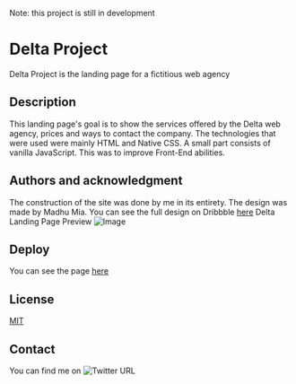 Note: this project is still in development
# Delta Project
Delta Project is the landing page for a fictitious web agency
## Description
This landing page's goal is to show the services offered by the Delta web agency, prices and ways to contact the company. The technologies that were used were mainly HTML and Native CSS. A small part consists of vanilla JavaScript. This was to improve Front-End abilities.
## Authors and acknowledgment
The construction of the site was done by me in its entirety.
The design was made by Madhu Mia. You can see the full design on Dribbble [here](https://dribbble.com/shots/19243385-Agency-website-landing-page-home-page-ui?utm_source=Clipboard_Shot&utm_campaign=madhumia&utm_content=Agency%20website%20landing%20page%20%3A%20home%20page%20ui&utm_medium=Social_Share&utm_source=Clipboard_Shot&utm_campaign=madhumia&utm_content=Agency%20website%20landing%20page%20%3A%20home%20page%20ui&utm_medium=Social_Share "here")
Delta Landing Page Preview
![Image](https://cdn.dribbble.com/userupload/3365126/file/original-c535f9f795763d3906c17f1e793a0da5.png?compress=1&resize=1905x1429)
## Deploy
You can see the page [here](https://ionuser13.github.io/Delta-Project/)
## License
[MIT](https://choosealicense.com/licenses/mit/)
## Contact
You can find me on ![Twitter URL](https://img.shields.io/twitter/url?style=social&url=https%3A%2F%2Ftwitter.com%2Fionuser03)
